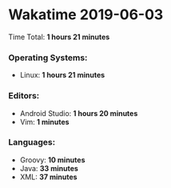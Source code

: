 # Wakatime 2019-06-03

Time Total: **1 hours 21 minutes**

### Operating Systems:
- Linux: **1 hours 21 minutes** 

### Editors:
- Android Studio: **1 hours 20 minutes** 
- Vim: **1 minutes** 

### Languages:
- Groovy: **10 minutes** 
- Java: **33 minutes** 
- XML: **37 minutes** 

